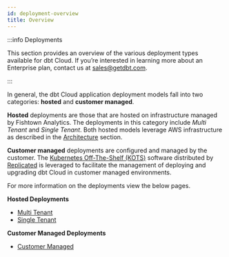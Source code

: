 ```yaml
---
id: deployment-overview
title: Overview
---
```


:::info Deployments

This section provides an overview of the various deployment types available for dbt Cloud. 
If you’re interested in learning more about an Enterprise plan, contact us at sales@getdbt.com.

:::

In general, the dbt Cloud application deployment models fall into two categories: **hosted** and **customer managed**.

**Hosted** deployments are those that are hosted on infrastructure managed by Fishtown Analytics. The deployments in this category include _Multi Tenant_ and _Single Tenant_. Both hosted models leverage AWS infrastructure as described in the [Architecture](deployment-architecture) section.

**Customer managed** deployments are configured and managed by the customer. The [Kubernetes Off-The-Shelf (KOTS)](https://kots.io/) software distributed by [Replicated](https://www.replicated.com/) is leveraged to facilitate the management of deploying and upgrading dbt Cloud in customer managed environments.

For more information on the deployments view the below pages.

**Hosted Deployments**
- [Multi Tenant](multi-tenant-deployment)
- [Single Tenant](single-tenant-deployment)

**Customer Managed Deployments**
- [Customer Managed](docs/dbt-cloud/on-premises/index)
